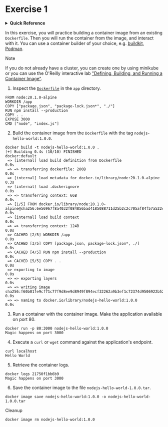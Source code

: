 # Exercise 1

<details>
<summary><b>Quick Reference</b></summary>
<p>

* Namespace: N/A<br>
* Documentation: [Containerize an application](https://docs.docker.com/get-started/02_our_app/)

</p>
</details>

In this exercise, you will practice building a container image from an existing `Dockerfile`. Then you will run the container from the image, and interact with it. You can use a container builder of your choice, e.g. [buildkit](https://github.com/moby/buildkit), [Podman](https://podman.io/).

> [!NOTE]
> If you do not already have a cluster, you can create one by using minikube or you can use the O'Reilly interactive lab ["Defining, Building, and Running a Container Image"](https://learning.oreilly.com/scenarios/defining-building-and/9781098163839/).

1. Inspect the [`Dockerfile`](./app/Dockerfile) in the `app` directory.
```
FROM node:20.1.0-alpine
WORKDIR /app
COPY ["package.json", "package-lock.json*", "./"]
RUN npm install --production
COPY . .
EXPOSE 3000
CMD ["node", "index.js"]
```
2. Build the container image from the `Dockerfile` with the tag `nodejs-hello-world:1.0.0`.
```
docker build -t nodejs-hello-world:1.0.0 .
[+] Building 0.4s (10/10) FINISHED                                                                                                                                             docker:default
 => [internal] load build definition from Dockerfile                                                                                                                                     0.0s
 => => transferring dockerfile: 200B                                                                                                                                                     0.0s
 => [internal] load metadata for docker.io/library/node:20.1.0-alpine                                                                                                                    0.3s
 => [internal] load .dockerignore                                                                                                                                                        0.0s
 => => transferring context: 66B                                                                                                                                                         0.0s
 => [1/5] FROM docker.io/library/node:20.1.0-alpine@sha256:6e56967f8a4032f084856bad4185088711d25b2c2c705af84f57a522c84d123b                                                              0.0s
 => [internal] load build context                                                                                                                                                        0.0s
 => => transferring context: 124B                                                                                                                                                        0.0s
 => CACHED [2/5] WORKDIR /app                                                                                                                                                            0.0s
 => CACHED [3/5] COPY [package.json, package-lock.json*, ./]                                                                                                                             0.0s
 => CACHED [4/5] RUN npm install --production                                                                                                                                            0.0s
 => CACHED [5/5] COPY . .                                                                                                                                                                0.0s
 => exporting to image                                                                                                                                                                   0.0s
 => => exporting layers                                                                                                                                                                  0.0s
 => => writing image sha256:f60b01fe9cf71c77f9d8ee9d8949f894ecf32262a9b3ef1c72374d9506922b52                                                                                             0.0s
 => => naming to docker.io/library/nodejs-hello-world:1.0.0                                                                                                                              0.0s
```
3. Run a container with the container image. Make the application available on port 80.
```
docker run -p 80:3000 nodejs-hello-world:1.0.0
Magic happens on port 3000

```
4. Execute a `curl` or `wget` command against the application's endpoint.
```
curl localhost
Hello World

```
5. Retrieve the container logs.
```
docker logs 21750f1bb6b9
Magic happens on port 3000
```
6. Save the container image to the file `nodejs-hello-world-1.0.0.tar`.
```
docker image save nodejs-hello-world:1.0.0 -o nodejs-hello-world-1.0.0.tar
```

Cleanup
```
docker image rm nodejs-hello-world:1.0.0
```
